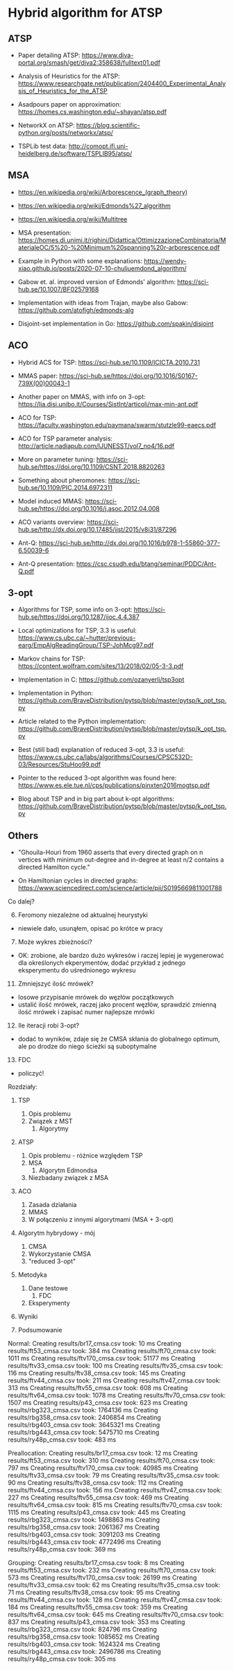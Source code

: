 # Hybrid algorithm for ATSP

## ATSP

- Paper detailing ATSP: https://www.diva-portal.org/smash/get/diva2:358638/fulltext01.pdf

- Analysis of Heuristics for the ATSP: https://www.researchgate.net/publication/2404400_Experimental_Analysis_of_Heuristics_for_the_ATSP

- Asadpours paper on approximation: https://homes.cs.washington.edu/~shayan/atsp.pdf

- NetworkX on ATSP: https://blog.scientific-python.org/posts/networkx/atsp/

- TSPLib test data: http://comopt.ifi.uni-heidelberg.de/software/TSPLIB95/atsp/

## MSA

- https://en.wikipedia.org/wiki/Arborescence_(graph_theory)

- https://en.wikipedia.org/wiki/Edmonds%27_algorithm

- https://en.wikipedia.org/wiki/Multitree

- MSA presentation: https://homes.di.unimi.it/righini/Didattica/OttimizzazioneCombinatoria/MaterialeOC/5%20-%20Minimum%20spanning%20r-arborescence.pdf

- Example in Python with some explanations: https://wendy-xiao.github.io/posts/2020-07-10-chuliuemdond_algorithm/

- Gabow et. al. improved version of Edmonds' algorithm: https://sci-hub.se/10.1007/BF02579168

- Implementation with ideas from Trajan, maybe also Gabow: https://github.com/atofigh/edmonds-alg

- Disjoint-set implementation in Go: https://github.com/spakin/disjoint

## ACO

- Hybrid ACS for TSP: https://sci-hub.se/10.1109/ICICTA.2010.731

- MMAS paper: https://sci-hub.se/https://doi.org/10.1016/S0167-739X(00)00043-1

- Another paper on MMAS, with info on 3-opt: https://lia.disi.unibo.it/Courses/SistInt/articoli/max-min-ant.pdf

- ACO for TSP: https://faculty.washington.edu/paymana/swarm/stutzle99-eaecs.pdf

- ACO for TSP parameter analysis: http://article.nadiapub.com/IJUNESST/vol7_no4/16.pdf

- More on parameter tuning: https://sci-hub.se/https://doi.org/10.1109/CSNT.2018.8820263

- Something about pheromones: https://sci-hub.se/10.1109/PIC.2014.6972311

- Model induced MMAS: https://sci-hub.se/https://doi.org/10.1016/j.asoc.2012.04.008

- ACO variants overview: https://sci-hub.se/http://dx.doi.org/10.17485/ijst/2015/v8i31/87296

- Ant-Q: https://sci-hub.se/http://dx.doi.org/10.1016/b978-1-55860-377-6.50039-6

- Ant-Q presentation: https://csc.csudh.edu/btang/seminar/PDDC/Ant-Q.pdf

## 3-opt

- Algorithms for TSP, some info on 3-opt: https://sci-hub.se/https://doi.org/10.1287/ijoc.4.4.387

- Local optimizations for TSP, 3.3 is useful: https://www.cs.ubc.ca/~hutter/previous-earg/EmpAlgReadingGroup/TSP-JohMcg97.pdf

- Markov chains for TSP: https://content.wolfram.com/sites/13/2018/02/05-3-3.pdf

- Implementation in C: https://github.com/ozanyerli/tsp3opt

- Implementation in Python: https://github.com/BraveDistribution/pytsp/blob/master/pytsp/k_opt_tsp.py

- Article related to the Python implementation: https://github.com/BraveDistribution/pytsp/blob/master/pytsp/k_opt_tsp.py

- Best (still bad) explanation of reduced 3-opt, 3.3 is useful: https://www.cs.ubc.ca/labs/algorithms/Courses/CPSC532D-03/Resources/StuHoo99.pdf

- Pointer to the reduced 3-opt algorithm was found here: https://www.es.ele.tue.nl/cps/publications/pinxten2016mogtsp.pdf

- Blog about TSP and in big part about k-opt algorithms: https://github.com/BraveDistribution/pytsp/blob/master/pytsp/k_opt_tsp.py

## Others

- "Ghouila-Houri from 1960 asserts that every directed graph on n vertices with minimum out-degree and in-degree at least n/2 contains a directed Hamilton cycle."

- On Hamiltonian cycles in directed graphs: https://www.sciencedirect.com/science/article/pii/S0195669811001788


Co dalej?

6. Feromony niezależne od aktualnej heurystyki
 - niewiele dało, usunąłem, opisać po krótce w pracy

7. Może wykres zbieżności? 
 - OK: zrobione, ale bardzo dużo wykresów i raczej lepiej je wygenerować dla określonych ekperymentów, dodać przykład z jednego eksperymentu do uśrednionego wykresu

11. Zmniejszyć ilość mrówek?
 - losowe przypisanie mrówek do węzłów początkowych
 - ustalić ilość mrówek, raczej jako procent węzłów, sprawdzić zmienną ilość mrówek i zapisać numer najlepsze mrówki

12. Ile iteracji robi 3-opt?
 - dodać to wyników, zdaje się że CMSA skłania do globalnego optimum, ale po drodze do niego ścieżki są suboptymalne

13. FDC
 - policzyć!

Rozdziały:

1. TSP
    1. Opis problemu
    2. Związek z MST
        1. Algorytmy

2. ATSP
    1. Opis problemu - różnice względem TSP
    2. MSA
        1. Algorytm Edmondsa
    3. Niezbadany związek z MSA

3. ACO
    1. Zasada działania
    2. MMAS
    3. W połączeniu z innymi algorytmami (MSA + 3-opt)

4. Algorytm hybrydowy - mój
    1. CMSA
    2. Wykorzystanie CMSA
    3. "reduced 3-opt"

5. Metodyka
    1. Dane testowe
        1. FDC
    2. Eksperymenty

6. Wyniki

7. Podsumowanie


Normal:
Creating results/br17_cmsa.csv took: 10 ms
Creating results/ft53_cmsa.csv took: 384 ms
Creating results/ft70_cmsa.csv took: 1011 ms
Creating results/ftv170_cmsa.csv took: 51177 ms
Creating results/ftv33_cmsa.csv took: 100 ms
Creating results/ftv35_cmsa.csv took: 116 ms
Creating results/ftv38_cmsa.csv took: 145 ms
Creating results/ftv44_cmsa.csv took: 211 ms
Creating results/ftv47_cmsa.csv took: 313 ms
Creating results/ftv55_cmsa.csv took: 608 ms
Creating results/ftv64_cmsa.csv took: 1078 ms
Creating results/ftv70_cmsa.csv took: 1507 ms
Creating results/p43_cmsa.csv took: 623 ms
Creating results/rbg323_cmsa.csv took: 1764136 ms
Creating results/rbg358_cmsa.csv took: 2406854 ms
Creating results/rbg403_cmsa.csv took: 3645321 ms
Creating results/rbg443_cmsa.csv took: 5475710 ms
Creating results/ry48p_cmsa.csv took: 483 ms

Preallocation:
Creating results/br17_cmsa.csv took: 12 ms
Creating results/ft53_cmsa.csv took: 310 ms
Creating results/ft70_cmsa.csv took: 797 ms
Creating results/ftv170_cmsa.csv took: 40985 ms
Creating results/ftv33_cmsa.csv took: 79 ms
Creating results/ftv35_cmsa.csv took: 90 ms
Creating results/ftv38_cmsa.csv took: 112 ms
Creating results/ftv44_cmsa.csv took: 156 ms
Creating results/ftv47_cmsa.csv took: 227 ms
Creating results/ftv55_cmsa.csv took: 469 ms
Creating results/ftv64_cmsa.csv took: 815 ms
Creating results/ftv70_cmsa.csv took: 1115 ms
Creating results/p43_cmsa.csv took: 445 ms
Creating results/rbg323_cmsa.csv took: 1498863 ms
Creating results/rbg358_cmsa.csv took: 2061367 ms
Creating results/rbg403_cmsa.csv took: 3091203 ms
Creating results/rbg443_cmsa.csv took: 4772496 ms
Creating results/ry48p_cmsa.csv took: 369 ms

Grouping:
Creating results/br17_cmsa.csv took: 8 ms
Creating results/ft53_cmsa.csv took: 232 ms
Creating results/ft70_cmsa.csv took: 573 ms
Creating results/ftv170_cmsa.csv took: 26199 ms
Creating results/ftv33_cmsa.csv took: 62 ms
Creating results/ftv35_cmsa.csv took: 71 ms
Creating results/ftv38_cmsa.csv took: 95 ms
Creating results/ftv44_cmsa.csv took: 128 ms
Creating results/ftv47_cmsa.csv took: 184 ms
Creating results/ftv55_cmsa.csv took: 359 ms
Creating results/ftv64_cmsa.csv took: 645 ms
Creating results/ftv70_cmsa.csv took: 837 ms
Creating results/p43_cmsa.csv took: 353 ms
Creating results/rbg323_cmsa.csv took: 824796 ms
Creating results/rbg358_cmsa.csv took: 1085652 ms
Creating results/rbg403_cmsa.csv took: 1624324 ms
Creating results/rbg443_cmsa.csv took: 2496786 ms
Creating results/ry48p_cmsa.csv took: 305 ms